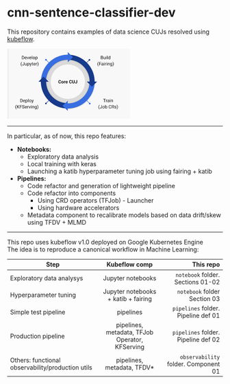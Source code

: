 # cnn-sentence-classifier-dev
This repository contains examples of data science CUJs resolved using [kubeflow](https://www.kubeflow.org).

![kf_pipeline](images/kfcujs.png)

---
In particular, as of now, this repo features:
- **Notebooks:**
    - Exploratory data analysis
    - Local training with keras
    - Launching a katib hyperparameter tuning job using fairing + katib
- **Pipelines:**
    - Code refactor and generation of lightweight pipeline
    - Code refactor into components
        - Using CRD operators (TFJob) - Launcher
        - Using hardware accelerators
    - Metadata component to recalibrate models based on data drift/skew using TFDV + MLMD
---    
This repo uses kubeflow v1.0 deployed on Google Kubernetes Engine  
The idea is to reproduce a canonical workflow in Machine Learning:

| **Step**        | Kubeflow comp           | This repo  |
| ------------- |:-------------:| -----:|
| Exploratory data analysys      | Jupyter notebooks | `notebook` folder. Sections 01-02 |
| Hyperparameter tuning      | Jupyter notebooks + katib + fairing      |   `notebook` folder Section 03 |
| Simple test pipeline | pipelines      |    `pipelines` folder. Pipeline def 01 |
| Production pipeline | pipelines, metadata, TFJob Operator, KFServing      |    `pipelines` folder. Pipeline def 02 |
| Others: functional observability/production utils  | pipelines, metadata, TFDV*      |    `observability` folder. Component 01 |             